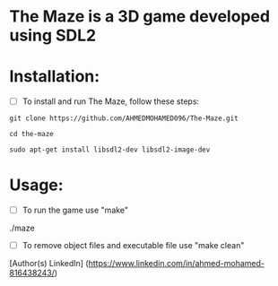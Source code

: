 # The Maze is a 3D game developed using SDL2

# Installation:

- [ ] To install and run The Maze, follow these steps:
```
git clone https://github.com/AHMEDMOHAMED096/The-Maze.git
```
```
cd the-maze
```
```
sudo apt-get install libsdl2-dev libsdl2-image-dev
```

# Usage:

- [ ] To run the game use "make"

./maze <map file>

- [ ] To remove object files and executable file use "make clean"

[Author(s) LinkedIn] (https://www.linkedin.com/in/ahmed-mohamed-816438243/)
